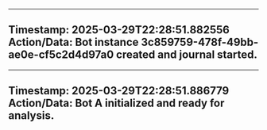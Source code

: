 
---
**Timestamp:** 2025-03-29T22:28:51.882556
**Action/Data:**
Bot instance 3c859759-478f-49bb-ae0e-cf5c2d4d97a0 created and journal started.
---

---
**Timestamp:** 2025-03-29T22:28:51.886779
**Action/Data:**
Bot A initialized and ready for analysis.
---
